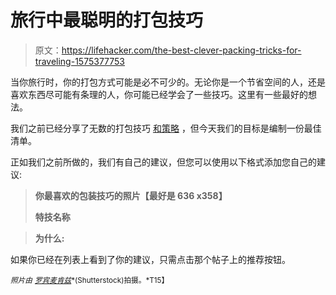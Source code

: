 # 旅行中最聪明的打包技巧

> 原文：<https://lifehacker.com/the-best-clever-packing-tricks-for-traveling-1575377753>

当你旅行时，你的打包方式可能是必不可少的。无论你是一个节省空间的人，还是喜欢东西尽可能有条理的人，你可能已经学会了一些技巧。这里有一些最好的想法。



我们之前已经分享了无数的打包技巧 [和策略](http://lifehacker.com/pack-your-suitcase-as-efficiently-as-a-flight-attendant-5788501) ，但今天我们的目标是编制一份最佳清单。

正如我们之前所做的，我们有自己的建议，但您可以使用以下格式添加您自己的建议:

> **你最喜欢的包装技巧的照片【最好是 636 x358】**
> 
> **特技名称**

> **为什么:**

如果你已经在列表上看到了你的建议，只需点击那个帖子上的推荐按钮。

<small>*照片由*</small> [<small>*罗宾麦肯兹*</small>](http://www.shutterstock.com/pic.mhtml?id=14986429&src=id)<small>*(Shutterstock)拍摄。*T15】</small>